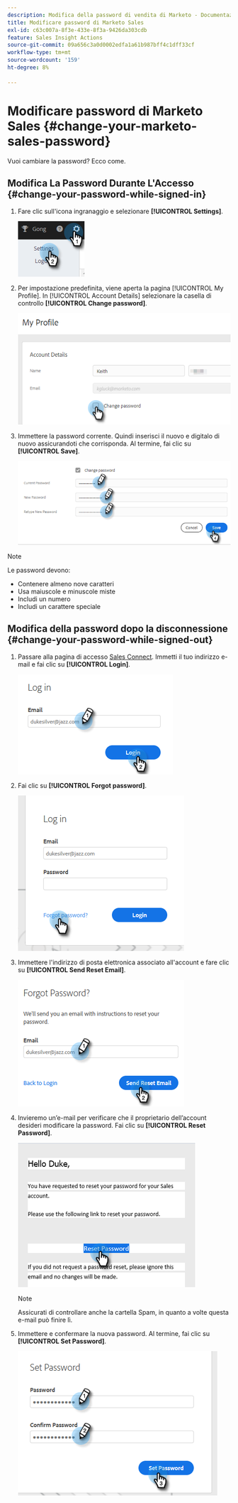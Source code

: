```yaml
---
description: Modifica della password di vendita di Marketo - Documentazione di Marketo - Documentazione del prodotto
title: Modificare password di Marketo Sales
exl-id: c63c007a-8f3e-433e-8f3a-9426da303cdb
feature: Sales Insight Actions
source-git-commit: 09a656c3a0d0002edfa1a61b987bff4c1dff33cf
workflow-type: tm+mt
source-wordcount: '159'
ht-degree: 8%

---
```


# Modificare password di Marketo Sales {#change-your-marketo-sales-password}

Vuoi cambiare la password? Ecco come.

## Modifica La Password Durante L&#39;Accesso {#change-your-password-while-signed-in}

1. Fare clic sull&#39;icona ingranaggio e selezionare **[!UICONTROL Settings]**.

   ![](assets/change-your-marketo-sales-password-1.png)

1. Per impostazione predefinita, viene aperta la pagina [!UICONTROL My Profile]. In [!UICONTROL Account Details] selezionare la casella di controllo **[!UICONTROL Change password]**.

   ![](assets/change-your-marketo-sales-password-2.png)

1. Immettere la password corrente. Quindi inserisci il nuovo e digitalo di nuovo assicurandoti che corrisponda. Al termine, fai clic su **[!UICONTROL Save]**.

   ![](assets/change-your-marketo-sales-password-3.png)

>[!NOTE]
>
>Le password devono:
>
>* Contenere almeno nove caratteri
>* Usa maiuscole e minuscole miste
>* Includi un numero
>* Includi un carattere speciale

## Modifica della password dopo la disconnessione {#change-your-password-while-signed-out}

1. Passare alla pagina di accesso [Sales Connect](https://toutapp.com/login). Immetti il tuo indirizzo e-mail e fai clic su **[!UICONTROL Login]**.

   ![](assets/change-your-marketo-sales-password-4.png)

1. Fai clic su **[!UICONTROL Forgot password]**.

   ![](assets/change-your-marketo-sales-password-5.png)

1. Immettere l&#39;indirizzo di posta elettronica associato all&#39;account e fare clic su **[!UICONTROL Send Reset Email]**.

   ![](assets/change-your-marketo-sales-password-6.png)

1. Invieremo un’e-mail per verificare che il proprietario dell’account desideri modificare la password. Fai clic su **[!UICONTROL Reset Password]**.

   ![](assets/change-your-marketo-sales-password-7.png)

   >[!NOTE]
   >
   >Assicurati di controllare anche la cartella Spam, in quanto a volte questa e-mail può finire lì.

1. Immettere e confermare la nuova password. Al termine, fai clic su **[!UICONTROL Set Password]**.

   ![](assets/change-your-marketo-sales-password-8.png)
